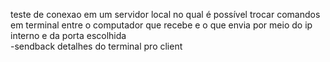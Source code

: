 teste de conexao em um servidor local no qual é possível trocar comandos em terminal entre o computador que recebe e o que envia por meio do ip interno e da porta escolhida
<br>-sendback detalhes do terminal pro client

